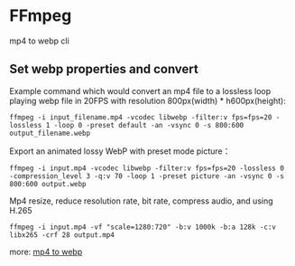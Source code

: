 

# FFmpeg
mp4 to webp cli

## Set webp properties and convert

Example command which would convert an mp4 file to a lossless loop playing webp file in 20FPS with resolution 800px(width) * h600px(height):

```
ffmpeg -i input_filename.mp4 -vcodec libwebp -filter:v fps=fps=20 -lossless 1 -loop 0 -preset default -an -vsync 0 -s 800:600 output_filename.webp
```

Export an animated lossy WebP with preset mode picture：
```
ffmpeg -i input.mp4 -vcodec libwebp -filter:v fps=fps=20 -lossless 0  -compression_level 3 -q:v 70 -loop 1 -preset picture -an -vsync 0 -s 800:600 output.webp
```
Mp4 resize, reduce resolution rate, bit rate, compress audio, and using H.265

```
ffmpeg -i input.mp4 -vf "scale=1280:720" -b:v 1000k -b:a 128k -c:v libx265 -crf 28 output.mp4
```

 more:
  [mp4 to webp](https://gist.github.com/witmin/1edf926c2886d5c8d9b264d70baf7379)